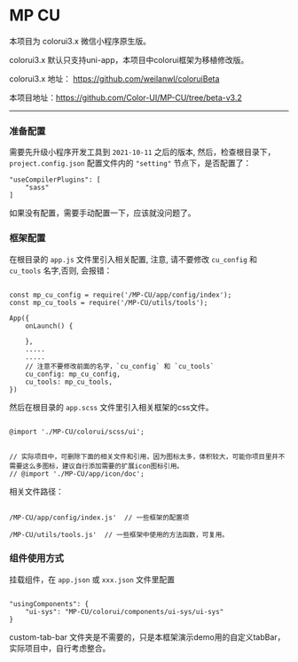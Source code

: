 # MP CU

本项目为 colorui3.x 微信小程序原生版。

colorui3.x 默认只支持uni-app，本项目中colorui框架为移植修改版。

colorui3.x 地址： https://github.com/weilanwl/coloruiBeta

本项目地址：https://github.com/Color-UI/MP-CU/tree/beta-v3.2

<hr/>

### 准备配置

需要先升级小程序开发工具到 `2021-10-11` 之后的版本,
然后，检查根目录下，`project.config.json` 配置文件内的 `"setting"` 节点下，是否配置了：

``` 
"useCompilerPlugins": [
    "sass"
]
```

如果没有配置，需要手动配置一下，应该就没问题了。


### 框架配置

在根目录的 `app.js` 文件里引入相关配置, 注意, 请不要修改 `cu_config` 和 `cu_tools` 名字,否则, 会报错：

``` 

const mp_cu_config = require('/MP-CU/app/config/index');
const mp_cu_tools = require('/MP-CU/utils/tools');

App({
    onLaunch() {

    },
	.....
	.....
	// 注意不要修改前面的名字，`cu_config` 和 `cu_tools`
    cu_config: mp_cu_config,
    cu_tools: mp_cu_tools,
})

```


然后在根目录的 `app.scss` 文件里引入相关框架的css文件。

``` 

@import './MP-CU/colorui/scss/ui';


// 实际项目中，可删除下面的相关文件和引用，因为图标太多，体积较大，可能你项目里并不需要这么多图标，建议自行添加需要的扩展icon图标引用。
// @import './MP-CU/app/icon/doc';

```


相关文件路径：

``` 

/MP-CU/app/config/index.js'  // 一些框架的配置项

/MP-CU/utils/tools.js'  // 一些框架中使用的方法函数，可复用。

```


### 组件使用方式

挂载组件，在 `app.json` 或 `xxx.json` 文件里配置

``` 

"usingComponents": {
	"ui-sys": "MP-CU/colorui/components/ui-sys/ui-sys"
}

```


custom-tab-bar 文件夹是不需要的，只是本框架演示demo用的自定义tabBar，实际项目中，自行考虑整合。

